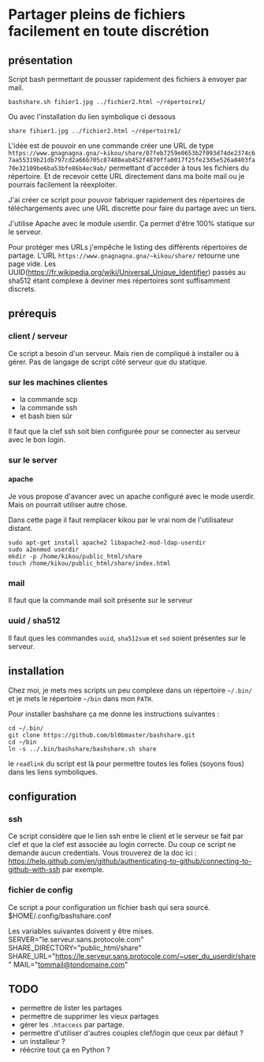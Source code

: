 # Partager pleins de fichiers facilement en toute discrétion

## présentation

Script bash permettant de pousser rapidement des fichiers à envoyer par mail.

    bashshare.sh fihier1.jpg ../fichier2.html ~/répertoire1/

Ou avec l'installation du lien symbolique ci dessous
 
    share fihier1.jpg ../fichier2.html ~/répertoire1/ 

L'idée est de pouvoir en une commande créer une URL de type `https://www.gnagnagna.gna/~kikou/share/07feb7259e0653b2f093d74de2374c67aa55319b21db797cd2a66b705c87488eab452f4870ffa0017f25fe23d5e526a8403fa70e32109be6ba53bfe86b4ec9ab/` permettant d'accéder à tous les fichiers du répertoire. Et de recevoir cette URL directement dans ma boite mail ou je pourrais facilement la réexploiter.

J'ai créer ce script pour pouvoir fabriquer rapidement des répertoires de téléchargements avec une URL discrette pour faire du partage avec un tiers.

J'utilise Apache avec le module userdir. Ça permet d'être 100% statique sur le serveur.

Pour protéger mes URLs j'empêche le listing des différents répertoires de partage. L'URL `https://www.gnagnagna.gna/~kikou/share/` retourne une page vide. Les UUID(https://fr.wikipedia.org/wiki/Universal_Unique_Identifier) passés au sha512 étant complexe à deviner mes répertoires sont suffisamment discrets. 

## prérequis

### client / serveur

Ce script a besoin d'un serveur. Mais rien de compliqué à installer ou à gérer. Pas de langage de script côté serveur que du statique. 

### sur les machines clientes

 - la commande scp
 - la commande ssh
 - et bash bien sûr

Il faut que la clef ssh soit bien configurée pour se connecter au serveur avec le bon login. 

### sur le server

#### apache

Je vous propose d'avancer avec un apache configuré avec le mode userdir. Mais on pourrait utiliser autre chose.

Dans cette page il faut remplacer kikou par le vrai nom de l'utilisateur distant.

```
sudo apt-get install apache2 libapache2-mod-ldap-userdir
sudo a2enmod userdir
mkdir -p /home/kikou/public_html/share
touch /home/kikou/public_html/share/index.html
```
### mail

Il faut que la commande mail soit présente sur le serveur

### uuid / sha512

Il faut ques les commandes `uuid`, `sha512sum` et `sed` soient présentes sur le serveur.

## installation

Chez moi, je mets mes scripts un peu complexe dans un répertoire `~/.bin/` et je mets le répertoire `~/bin` dans mon `PATH`.

Pour installer bashshare ça me donne les instructions suivantes : 

    cd ~/.bin/
    git clone https://github.com/bl0bmaster/bashshare.git
    cd ~/bin
    ln -s ../.bin/bashshare/bashshare.sh share

le `readlink` du script est là pour permettre toutes les folies (soyons fous) dans les liens symboliques.

## configuration

### ssh

Ce script considère que le lien ssh entre le client et le serveur se fait par clef et que la clef est associée au login correcte. Du coup ce script ne demande aucun credentials.
Vous trouverez de la doc ici :
https://help.github.com/en/github/authenticating-to-github/connecting-to-github-with-ssh
par exemple.

### fichier de config

Ce script a pour configuration un fichier bash qui sera sourcé.
    $HOME/.config/bashshare.conf

Les variables suivantes doivent y être mises.
	SERVER="le.serveur.sans.protocole.com"
	SHARE_DIRECTORY="public_html/share"
	SHARE_URL="https://le.serveur.sans.protocole.com/~user_du_userdir/share"
	MAIL="tommail@tondomaine.com"
    
 
## TODO 

 - permettre de lister les partages
 - permettre de supprimer les vieux partages
 - gérer les `.htaccess` par partage.
 - permettre d'utiliser d'autres couples clef/login que ceux par défaut ?
 - un installeur ?
 - réécrire tout ça en Python ?

